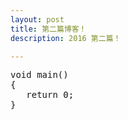 ```yaml
---
layout: post
title: 第二篇博客！
description: 2016 第二篇！

---
```


<pre class="html" name="colorcode">
void main()  
{  
   return 0;  
}  

</pre>


